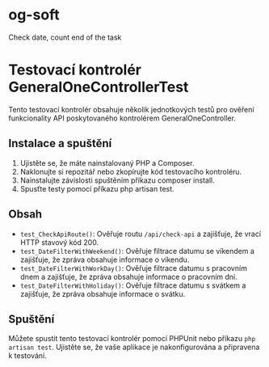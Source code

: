 # og-soft
Check date, count end of the task


# Testovací kontrolér GeneralOneControllerTest

Tento testovací kontrolér obsahuje několik jednotkových testů pro ověření funkcionality API poskytovaného kontrolérem GeneralOneController.

## Instalace a spuštění

1. Ujistěte se, že máte nainstalovaný PHP a Composer.
2. Naklonujte si repozitář nebo zkopírujte kód testovacího kontroléru.
3. Nainstalujte závislosti spuštěním příkazu composer install.
4. Spusťte testy pomocí příkazu php artisan test.

## Obsah

- `test_CheckApiRoute()`: Ověřuje routu `/api/check-api` a zajišťuje, že vrací HTTP stavový kód 200.
- `test_DateFilterWithWeekend()`: Ověřuje filtrace datumu se víkendem a zajišťuje, že zpráva obsahuje informace o víkendu.
- `test_DateFilterWithWorkDay()`: Ověřuje filtrace datumu s pracovním dnem a zajišťuje, že zpráva obsahuje informace o pracovním dni.
- `test_DateFilterWithHoliday()`: Ověřuje filtrace datumu s svátkem a zajišťuje, že zpráva obsahuje informace o svátku.

## Spuštění

Můžete spustit tento testovací kontrolér pomocí PHPUnit nebo příkazu `php artisan test`. Ujistěte se, že vaše aplikace je nakonfigurována a připravena k testování.
